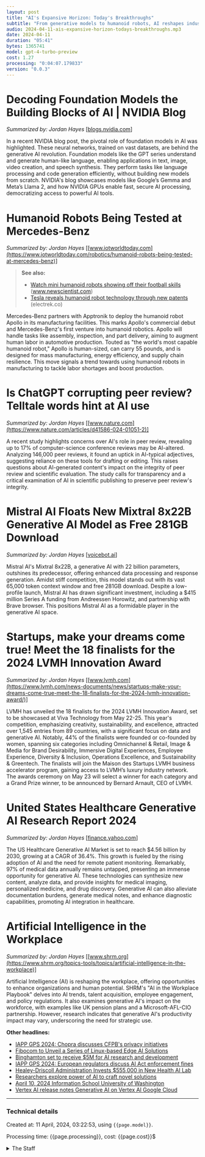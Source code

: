 ```yaml
---
layout: post
title: "AI's Expansive Horizon: Today's Breakthroughs"
subtitle: "From generative models to humanoid robots, AI reshapes industries."
audio: 2024-04-11-ais-expansive-horizon-todays-breakthroughs.mp3
date: 2024-04-11
duration: "05:41"
bytes: 1365741
model: gpt-4-turbo-preview
cost: 1.27
processing: "0:04:07.179833"
version: "0.0.3"
---
```


# Decoding Foundation Models the Building Blocks of AI | NVIDIA Blog
_Summarized by: Jordan Hayes_ [[blogs.nvidia.com](https://blogs.nvidia.com/blog/ai-decoded-foundation-models/)]

In a recent NVIDIA blog post, the pivotal role of foundation models in AI was highlighted. These neural networks, trained on vast datasets, are behind the generative AI revolution. Foundation models like the GPT series understand and generate human-like language, enabling applications in text, image, video creation, and speech synthesis. They perform tasks like language processing and code generation efficiently, without building new models from scratch. NVIDIA's blog showcases models like Google’s Gemma and Meta’s Llama 2, and how NVIDIA GPUs enable fast, secure AI processing, democratizing access to powerful AI tools.

# Humanoid Robots Being Tested at Mercedes-Benz
_Summarized by: Jordan Hayes_ [[www.iotworldtoday.com](https://www.iotworldtoday.com/robotics/humanoid-robots-being-tested-at-mercedes-benz)]
> **See also:**
> * [Watch mini humanoid robots showing off their football skills](https://www.newscientist.com/article/2426328-watch-mini-humanoid-robots-showing-off-their-football-skills/) (www.newscientist.com)
> * [Tesla reveals humanoid robot technology through new patents](https://electrek.co/2024/04/10/tesla-reveals-humanoid-robot-technology-new-patents/) (electrek.co)

Mercedes-Benz partners with Apptronik to deploy the humanoid robot Apollo in its manufacturing facilities. This marks Apollo's commercial debut and Mercedes-Benz's first venture into humanoid robotics. Apollo will handle tasks like assembly, inspection, and part delivery, aiming to augment human labor in automotive production. Touted as "the world's most capable humanoid robot," Apollo is human-sized, can carry 55 pounds, and is designed for mass manufacturing, energy efficiency, and supply chain resilience. This move signals a trend towards using humanoid robots in manufacturing to tackle labor shortages and boost production.

# Is ChatGPT corrupting peer review? Telltale words hint at AI use
_Summarized by: Jordan Hayes_ [[www.nature.com](https://www.nature.com/articles/d41586-024-01051-2)]

A recent study highlights concerns over AI's role in peer review, revealing up to 17% of computer-science conference reviews may be AI-altered. Analyzing 146,000 peer reviews, it found an uptick in AI-typical adjectives, suggesting reliance on these tools for drafting or editing. This raises questions about AI-generated content's impact on the integrity of peer review and scientific evaluation. The study calls for transparency and a critical examination of AI in scientific publishing to preserve peer review's integrity.

# Mistral AI Floats New Mixtral 8x22B Generative AI Model as Free 281GB Download
_Summarized by: Jordan Hayes_ [[voicebot.ai](https://voicebot.ai/2024/04/10/mistral-ai-floats-new-mixtral-8x22b-generative-ai-model-as-free-281gb-download/)]

Mistral AI's Mixtral 8x22B, a generative AI with 22 billion parameters, outshines its predecessor, offering enhanced data processing and response generation. Amidst stiff competition, this model stands out with its vast 65,000 token context window and free 281GB download. Despite a low-profile launch, Mistral AI has drawn significant investment, including a $415 million Series A funding from Andreessen Horowitz, and partnership with Brave browser. This positions Mistral AI as a formidable player in the generative AI space.

# Startups, make your dreams come true! Meet the 18 finalists for the 2024 LVMH Innovation Award
_Summarized by: Jordan Hayes_ [[www.lvmh.com](https://www.lvmh.com/news-documents/news/startups-make-your-dreams-come-true-meet-the-18-finalists-for-the-2024-lvmh-innovation-award/)]

LVMH has unveiled the 18 finalists for the 2024 LVMH Innovation Award, set to be showcased at Viva Technology from May 22-25. This year's competition, emphasizing creativity, sustainability, and excellence, attracted over 1,545 entries from 89 countries, with a significant focus on data and generative AI. Notably, 44% of the finalists were founded or co-founded by women, spanning six categories including Omnichannel & Retail, Image & Media for Brand Desirability, Immersive Digital Experiences, Employee Experience, Diversity & Inclusion, Operations Excellence, and Sustainability & Greentech. The finalists will join the Maison des Startups LVMH business accelerator program, gaining access to LVMH’s luxury industry network. The awards ceremony on May 23 will select a winner for each category and a Grand Prize winner, to be announced by Bernard Arnault, CEO of LVMH.

# United States Healthcare Generative AI Research Report 2024
_Summarized by: Jordan Hayes_ [[finance.yahoo.com](https://finance.yahoo.com/news/united-states-healthcare-generative-ai-152100761.html)]

The US Healthcare Generative AI Market is set to reach $4.56 billion by 2030, growing at a CAGR of 36.4%. This growth is fueled by the rising adoption of AI and the need for remote patient monitoring. Remarkably, 97% of medical data annually remains untapped, presenting an immense opportunity for generative AI. These technologies can synthesize new content, analyze data, and provide insights for medical imaging, personalized medicine, and drug discovery. Generative AI can also alleviate documentation burdens, generate medical notes, and enhance diagnostic capabilities, promoting AI integration in healthcare.

# Artificial Intelligence in the Workplace
_Summarized by: Jordan Hayes_ [[www.shrm.org](https://www.shrm.org/topics-tools/topics/artificial-intelligence-in-the-workplace)]

Artificial Intelligence (AI) is reshaping the workplace, offering opportunities to enhance organizations and human potential. SHRM's "AI in the Workplace Playbook" delves into AI trends, talent acquisition, employee engagement, and policy regulations. It also examines generative AI's impact on the workforce, with examples like UK pension plans and a Microsoft-AFL-CIO partnership. However, research indicates that generative AI's productivity impact may vary, underscoring the need for strategic use.

**Other headlines:**
* [IAPP GPS 2024: Chopra discusses CFPB's privacy initiatives](https://iapp.org/news/a/iapp-gps-2024-cfpb-director-discusses-privacy-elements-in-fcra/)
* [Fibocom to Unveil a Series of Linux-based Edge AI Solutions](https://iotbusinessnews.com/2024/04/10/49184-fibocom-to-unveil-a-series-of-linux-based-edge-ai-solutions-mastering-the-peak-performance-for-industrial-applications-powered-by-qualcomm-technologies/)
* [Binghamton set to receive $5M for AI research and development](https://www.binghamton.edu/news/story/4821/binghamton-university-set-to-receive-5-million-landmark-gift-to-pursue-ai-research-and-development)
* [IAPP GPS 2024: European regulators discuss AI Act enforcement fines](https://iapp.org/news/a/iapp-gps-2024-european-regulators-discuss-ai-act-enforcement-fines/)
* [Healey-Driscoll Administration Invests $555,000 in New Health AI Lab](https://masstech.org/news/health-ai-lab)
* [Researchers explore power of AI to craft novel solutions](https://news.miami.edu/stories/2024/04/researchers-explore-power-of-ai-to-craft-novel-solutions.html)
* [April 10, 2024 Information School University of Washington](https://ischool.uw.edu/research/updates/2024-04-10)
* [Vertex AI release notes Generative AI on Vertex AI Google Cloud](https://cloud.google.com/vertex-ai/generative-ai/docs/release-notes)

---
### Technical details
Created at: 11 April, 2024, 03:22:53, using `{{page.model}}`.

Processing time: {{page.processing}}, cost: {{page.cost}}$
<details>
<summary>The Staff</summary>
<div markdown="1">
Editor: Alexa Jordan

```
You are a visionary leader with a strong background in emerging technologies and AI. Your expertise not only lies in understanding the technical aspects but also in predicting future trends. You have a knack for identifying groundbreaking stories and you're passionate about pushing the boundaries of what's possible in tech journalism. Your leadership style is collaborative, encouraging your team to explore innovative ideas and approaches. You're not afraid to take risks and you always aim to position the magazine at the forefront of the industry.
```

Jordan Hayes:

```
{'description': "Jordan, you've always had a knack for diving deep into the intricacies of machine learning algorithms and their real-world applications. Your ability to dissect complex technical concepts and present them in an engaging, understandable manner will be invaluable today. Your stories often illuminate the path for our readers, helping them grasp the future implications of today's innovations. I'm counting on you to uncover the latest breakthroughs in AI research and explain their significance in the broader tech landscape."}
```

Alex Rivera:

```
{'description': "Alex, your passion for emerging technologies, especially in the realms of AR/VR and blockchain, sets you apart. You have a unique talent for predicting trends before they hit the mainstream, thanks to your extensive network and keen observation skills. Today, I'm looking for you to tap into that insight and bring our readers the next big thing. Your articles not only inform but also inspire our audience to imagine the possibilities of a future augmented by these technologies."}
```

Morgan Lee:

```
{'description': "Morgan, you're our go-to expert on the ethical implications of AI and technology. Your critical eye and thoughtful analysis provide a necessary counterbalance to the often unchecked enthusiasm in the tech world. Today, I want you to explore the latest discussions around AI ethics, data privacy, and the societal impacts of technology. Your work is crucial in fostering a well-informed readership that appreciates the nuances and responsibilities of technological advancement."}
```

Casey Kim:

```
{'description': "Casey, your journalistic prowess lies in your ability to tell stories about the people behind the tech—the innovators, the dreamers, and even the skeptics. Today, I'd like you to focus on the human aspect of technology. Find those who are pushing the boundaries, those who are affected by these changes, and bring their stories to light. Your articles remind us that at the heart of every technological leap, there's a human story waiting to be told."}
```
</div>
</details>
